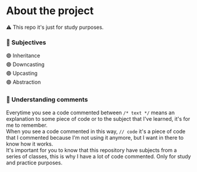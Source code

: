 # About the project
:warning: This repo it's just for study purposes.

### :triangular_flag_on_post: Subjectives
:purple_circle: Inheritance <br>
:purple_circle: Downcasting <br>
:purple_circle: Upcasting <br>
:purple_circle: Abstraction

### :triangular_flag_on_post: Understanding comments
Everytime you see a code commented between 
``` /* text */ ``` means an explanation to some piece of code
or to the subject that I've learned, it's for me to remember.
<br> When you see a code commented in this way, 
`` // code `` it's a piece of code that I commented because 
I'm not using it anymore, but I want in there to know how it 
works. <br>
It's important for you to know that this repository have subjects
from a series of classes, this is why I have a lot of code commented.
Only for study and practice purposes.